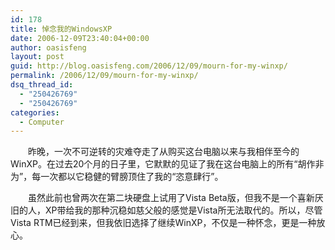 ```yaml
---
id: 178
title: 悼念我的WindowsXP
date: 2006-12-09T23:40:04+00:00
author: oasisfeng
layout: post
guid: http://blog.oasisfeng.com/2006/12/09/mourn-for-my-winxp/
permalink: /2006/12/09/mourn-for-my-winxp/
dsq_thread_id:
  - "250426769"
  - "250426769"
categories:
  - Computer
---
```

　　昨晚，一次不可逆转的灾难夺走了从购买这台电脑以来与我相伴至今的WinXP。在过去20个月的日子里，它默默的见证了我在这台电脑上的所有“胡作非为”，每一次都以它稳健的臂膀顶住了我的“恣意肆行”。

　　虽然此前也曾两次在第二块硬盘上试用了Vista Beta版，但我不是一个喜新厌旧的人，XP带给我的那种沉稳如慈父般的感觉是Vista所无法取代的。所以，尽管Vista RTM已经到来，但我依旧选择了继续WinXP，不仅是一种怀念，更是一种放心。